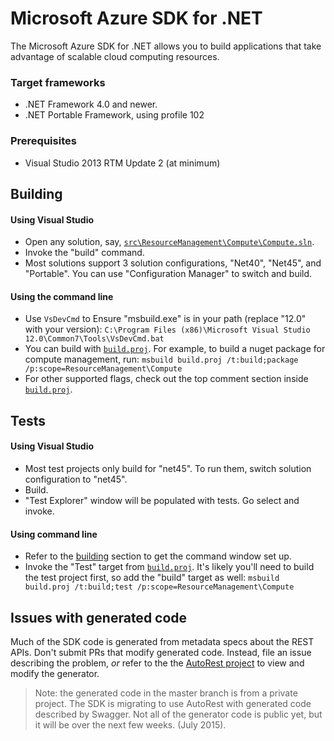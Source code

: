 # Microsoft Azure SDK for .NET

The Microsoft Azure SDK for .NET allows you to build applications
that take advantage of scalable cloud computing resources.

### Target frameworks

-  .NET Framework 4.0 and newer.
-  .NET Portable Framework, using profile 102

### Prerequisites

- Visual Studio 2013 RTM Update 2 (at minimum)

## Building

#### Using Visual Studio

  - Open any solution, say, [`src\ResourceManagement\Compute\Compute.sln`](src/ResourceManagement/Compute/Compute.sln).
  - Invoke the "build" command.
  - Most solutions support 3 solution configurations, "Net40", "Net45", and "Portable". You can use "Configuration Manager" to switch and build.

#### Using the command line

  - Use `VsDevCmd` to Ensure "msbuild.exe" is in your path (replace "12.0" with your version): 
      `C:\Program Files (x86)\Microsoft Visual Studio 12.0\Common7\Tools\VsDevCmd.bat`
  - You can build with [`build.proj`](build.proj). For example, to build a nuget package for compute management, run: 
      `msbuild build.proj /t:build;package /p:scope=ResourceManagement\Compute`
  - For other supported flags, check out the top comment section inside [`build.proj`](build.proj).

## Tests

#### Using Visual Studio

  - Most test projects only build for "net45". To run them, switch solution configuration to "net45".
  - Build.
  - "Test Explorer" window will be populated with tests. Go select and invoke.

#### Using command line

  - Refer to the [building](#building) section to get the command window set up.
  - Invoke the "Test" target from [`build.proj`](build.proj). It's likely you'll need to build the test project first, so add the "build" target as well:
   `msbuild build.proj /t:build;test /p:scope=ResourceManagement\Compute`

## Issues with generated code

Much of the SDK code is generated from metadata specs about the REST APIs. Don't submit PRs that modify generated code. Instead, file an issue describing the problem, *or* refer to the the [AutoRest project][AutoRest] to view and modify the generator.

>Note: the generated code in the master branch is from a private project. The SDK is migrating to use AutoRest with generated code described by Swagger. Not all of the generator code is public yet, but it will be over the next few weeks. (July 2015).

[AutoRest]: https://github.com/azure/autorest

